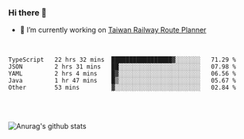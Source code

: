 ### Hi there 👋

- 🔭 I’m currently working on [Taiwan Railway Route Planner](https://github.com/Taiwan-Railway-Route-Planner)

<br/>

<!--START_SECTION:waka-->
```text
TypeScript   22 hrs 32 mins  █████████████████▓░░░░░░░   71.29 % 
JSON         2 hrs 31 mins   ██░░░░░░░░░░░░░░░░░░░░░░░   07.98 % 
YAML         2 hrs 4 mins    █▓░░░░░░░░░░░░░░░░░░░░░░░   06.56 % 
Java         1 hr 47 mins    █▒░░░░░░░░░░░░░░░░░░░░░░░   05.67 % 
Other        53 mins         ▓░░░░░░░░░░░░░░░░░░░░░░░░   02.84 % 
```
<!--END_SECTION:waka-->

<br/>
<br/>

![Anurag's github stats](https://github-readme-stats.vercel.app/api?username=DepickereSven&show_icons=true&theme=tokyonight)



<!--
**DepickereSven/DepickereSven** is a ✨ _special_ ✨ repository because its `README.md` (this file) appears on your GitHub profile.

Here are some ideas to get you started:

- 🔭 I’m currently working on ...
- 🌱 I’m currently learning ...
- 👯 I’m looking to collaborate on ...
- 🤔 I’m looking for help with ...
- 💬 Ask me about ...
- 📫 How to reach me: ...
- 😄 Pronouns: ...
- ⚡ Fun fact: ...
-->
